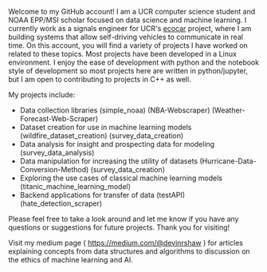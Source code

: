 
<!---
DevinRShaw/DevinRShaw is a ✨ special ✨ repository because its `README.md` (this file) appears on your GitHub profile.
You can click the Preview link to take a look at your changes.
--->
Welcome to my GitHub account! I am a UCR computer science student and NOAA EPP/MSI scholar focused on data science and machine learning. I currently work as a signals engineer for UCR's [ecocar](https://ecocar.engr.ucr.edu/) project, where I am building systems that allow self-driving vehicles to communicate in real time. On this account, you will find a variety of projects I have worked on related to these topics. Most projects have been developed in a Linux environment. I enjoy the ease of development with python and the notebook style of development so most projects here are written in python/jupyter, but I am open to contributing to projects in C++ as well. 

My projects include:

- Data collection libraries (simple_noaa) (NBA-Webscraper) (Weather-Forecast-Web-Scraper)
- Dataset creation for use in machine learning models (wildfire_dataset_creation) (survey_data_creation)
- Data analysis for insight and prospecting data for modeling (survey_data_analysis)
- Data manipulation for increasing the utility of datasets (Hurricane-Data-Conversion-Method) (survey_data_creation)
- Exploring the use cases of classical machine learning models (titanic_machine_learning_model)
- Backend applications for transfer of data (testAPI) (hate_detection_scraper)


Please feel free to take a look around and let me know if you have any questions or suggestions for future projects. Thank you for visiting!

Visit my medium page ( https://medium.com/@devinrshaw ) for articles explaining concepts from data structures and algorithms to discussion on the ethics of machine learning and AI.

